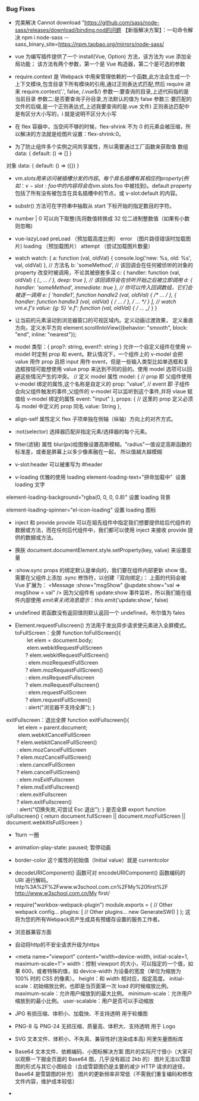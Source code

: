 ### Bug Fixes

- 完美解决 Cannot download "https://github.com/sass/node-sass/releases/download/binding.nod的问题
  【新版解决方案】：一句命令解决 npm i node-sass --sass_binary_site=https://npm.taobao.org/mirrors/node-sass/

- vue 为编写插件提供了一个 install(Vue, Option) 方法，该方法为 vue 添加全局功能；
  该方法有两个参数，第一个是 Vue 构造器，第二个是可选的参数

- require.context 是 Webpack 中用来管理依赖的一个函数,此方法会生成一个上下文模块,包含目录下所有模块的引用,通过正则表达式匹配,然后 require 进来
  require.context('.', false, /\.vue\$/)
  参数一:要查询的目录,上述代码指的是当前目录
  参数二:是否要查询子孙目录,方法默认的值为 false
  参数三:要匹配的文件的后缀,是一个正则表达式,上述我要查询的是.vue 文件)
  正则表达匹配中是有区分大小写的，i 就是说明不区分大小写

- 在 flex 容器中，当空间不够的时候，flex-shrink 不为 0 的元素会被压缩，所以解决的方法就是给图片设置：flex-shrink:0。

- 为了防止组件多个实例之间共享属性，所以需要通过工厂函数来获取值
  数组
  data: {
  default: () => []
  }

对象
data: {
default: () => ({})
}

- vm.$slots
用来访问被插槽分发的内容。每个具名插槽有其相应的 property (例如：v-slot:foo 中的内容将会在 vm.$slots.foo 中被找到)。default property 包括了所有没有被包含在具名插槽中的节点，或 v-slot:default 的内容。

- substr() 方法可在字符串中抽取从 start 下标开始的指定数目的字符。

- number | 0 可以向下取整(先将数值转换成 32 位二进制整数值（如果有小数则忽略)

- vue-lazyLoad
  preLoad （预加载高度比例）
  error （图片路径错误时加载图片)
  loading （预加载图片）
  attempt （尝试加载图片数量）

- watch
  watch: {
  a: function (val, oldVal) {
  console.log('new: %s, old: %s', val, oldVal)
  },
  // 方法名
  b: 'someMethod',
  // 该回调会在任何被侦听的对象的 property 改变时被调用，不论其被嵌套多深
  c: {
  handler: function (val, oldVal) { /_ ... _/ },
  deep: true
  },
  // 该回调将会在侦听开始之后被立即调用
  d: {
  handler: 'someMethod',
  immediate: true
  },
  // 你可以传入回调数组，它们会被逐一调用
  e: [
  'handle1',
  function handle2 (val, oldVal) { /* ... */ },
  {
  handler: function handle3 (val, oldVal) { /* ... */ },
  /* ... */
  }
  ],
  // watch vm.e.f's value: {g: 5}
  'e.f': function (val, oldVal) { /_ ... _/ }
  }

- 让当前的元素滚动到浏览器窗口的可视区域内。定义动画过渡效果， 定义垂直方向，定义水平方向
  element.scrollIntoView({behavior: "smooth", block: "end", inline: "nearest"});

- model
  类型：{ prop?: string, event?: string }
  允许一个自定义组件在使用 v-model 时定制 prop 和 event。默认情况下，一个组件上的 v-model 会把 value 用作 prop 且把 input 用作 event，但是一些输入类型比如单选框和复选框按钮可能想使用 value prop 来达到不同的目的。使用 model 选项可以回避这些情况产生的冲突。
  // 定义 model 属性
  model: {
  // prop 即 父组件使用 v-model 绑定的属性,这个名称是自定义的
  prop: "value",
  // event 即 子组件会向父组件触发的事件,父组件的 v-model 可以监听到这个事件,并将 vlaue 赋值给 v-model 绑定的属性
  event: "input"
  },
  props: {
  // 这里的 prop 定义必须与 model 中定义的 prop 同名
  value: String
  },
- align-self 属性定义 flex 子项单独在侧轴（纵轴）方向上的对齐方式。
- :not(selector) 选择器匹配非指定元素/选择器的每个元素。
- filter(滤镜) 属性
  blur(px)给图像设置高斯模糊。"radius"一值设定高斯函数的标准差，或者是屏幕上以多少像素融在一起， 所以值越大越模糊
- v-slot:header 可以被重写为 #header

* v-loading 优雅的使用 loading
  element-loading-text="拼命加载中"  设置 loading 文字

element-loading-background="rgba(0, 0, 0, 0.8)" 设置 loading 背景

element-loading-spinner="el-icon-loading" 设置 loading 图标

- inject 和 provide
  provide 可以在祖先组件中指定我们想要提供给后代组件的数据或方法，而在任何后代组件中，我们都可以使用 inject 来接收 provide 提供的数据或方法。

- 换肤
  document.documentElement.style.setProperty(key, value) 来设置变量

- :show.sync
  props 的绑定默认是单向的，我们要在组件内部更新 show 值，需要在父组件上添加 .sync 修饰符，以创建『双向绑定』：
  <Message :show.sync="msgShow"/>
  上面的代码会被 Vue 扩展为：
  <Message :show="msgShow" @update:show="val => msgShow = val" />
  因为父组件有 update:show 事件监听，所以我们能在组件内部使用 $emit 来关闭消息提示： this.$emit('update:show', false)

- undefined 若函数没有返回值则默认返回一个 undefined，布尔值为 fales

- Element.requestFullscreen() 方法用于发出异步请求使元素进入全屏模式。
  toFullScreen：全屏
  function toFullScreen(){  
  　　 let elem = document.body;  
  　　 elem.webkitRequestFullScreen  
  　　? elem.webkitRequestFullScreen()  
  　　: elem.mozRequestFullScreen  
  　　? elem.mozRequestFullScreen()  
  　　: elem.msRequestFullscreen  
  　　? elem.msRequestFullscreen()  
  　　: elem.requestFullScreen  
  　　? elem.requestFullScreen()  
  　　: alert("浏览器不支持全屏");
  }

exitFullscreen：退出全屏
function exitFullscreen(){  
　　 let elem = parent.document;  
　　 elem.webkitCancelFullScreen  
　　? elem.webkitCancelFullScreen()  
　　: elem.mozCancelFullScreen  
　　? elem.mozCancelFullScreen()  
　　: elem.cancelFullScreen  
　　? elem.cancelFullScreen()  
　　: elem.msExitFullscreen  
　　? elem.msExitFullscreen()  
　　: elem.exitFullscreen  
　　? elem.exitFullscreen()  
　　: alert("切换失败,可尝试 Esc 退出");
}
是否全屏
export function isFullscreen() {
return document.fullScreen ||
document.mozFullScreen ||
document.webkitIsFullScreen
}

- 1turn 一圈
- animation-play-state: paused; 暂停动画
- border-color 这个属性的初始值（Initial value）就是 currentcolor

- decodeURIComponent() 函数可对 encodeURIComponent() 函数编码的 URI 进行解码。
  http%3A%2F%2Fwww.w3school.com.cn%2FMy%20first%2F
  http://www.w3school.com.cn/My first/

* require("workbox-webpack-plugin")
module.exports = {
  // Other webpack config...
  plugins: [
    // Other plugins...
    new GenerateSW()
  ]
};
这将为您的所有Webpack资产生成具有预缓存设置的服务工作者。

* 浏览器兼容方面
  <!-- 强制Chromium内核 作用于360浏览器 QQ浏览器等国产双核浏览器 -->
  <meta name="renderer" content="webkit" />
  <!-- 强制Chromium内核 作用于其他双核浏览器 -->
  <meta name="force-rendering" content="webkit" />
  <!-- 如果有安装Google Chrome Frame插件则强制IE为Chromium内核 否则强制本机支持的最高IE内核作用于IE浏览器 -->
  <meta http-equiv="X-UA-Compatible" content="IE=edge, chrome=1">

* 自动将http的不安全请求升级为https
  <meta http-equiv="Content-Security-Policy" content="upgrade-insecure-requests" />

* <meta name=”viewport” content=”width=device-width, initial-scale=1, maximum-scale=1″>
  width：控制 viewport 的大小，可以指定的一个值，如果 600，或者特殊的值，如 device-width 为设备的宽度（单位为缩放为 100% 时的 CSS 的像素）。
  height：和 width 相对应，指定高度。
  initial-scale：初始缩放比例，也即是当页面第一次 load 的时候缩放比例。
  maximum-scale：允许用户缩放到的最大比例。
  minimum-scale：允许用户缩放到的最小比例。
  user-scalable：用户是否可以手动缩放

* JPG 有损压缩、体积小、加载快、不支持透明
  用于轮播图

* PNG-8 与 PNG-24 无损压缩、质量高、体积大、支持透明
  用于 Logo

* SVG 文本文件、体积小、不失真、兼容性好(渲染成本高)
  阿里矢量图标库

* Base64 文本文件、依赖编码、小图标解决方案
  图片的实际尺寸很小（大家可以观察一下掘金页面的 Base64 图，几乎没有超过 2kb 的）
  图片无法以雪碧图的形式与其它小图结合（合成雪碧图仍是主要的减少 HTTP 请求的途径，Base64 是雪碧图的补充）
  图片的更新频率非常低（不需我们重复编码和修改文件内容，维护成本较低）

* 